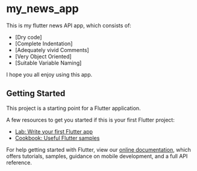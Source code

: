 # my_news_app

This is my flutter news API app, which consists of:
- [Dry code]
- [Complete Indentation]
- [Adequately vivid Comments]
- [Very Object Oriented]
- [Suitable Variable Naming]

I hope you all enjoy using this app.



## Getting Started

This project is a starting point for a Flutter application.

A few resources to get you started if this is your first Flutter project:

- [Lab: Write your first Flutter app](https://flutter.dev/docs/get-started/codelab)
- [Cookbook: Useful Flutter samples](https://flutter.dev/docs/cookbook)

For help getting started with Flutter, view our
[online documentation](https://flutter.dev/docs), which offers tutorials,
samples, guidance on mobile development, and a full API reference.

